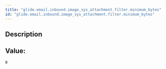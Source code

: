 ```yaml
---
title: "glide.email.inbound.image_sys_attachment.filter.minimum_bytes"
id: "glide.email.inbound.image_sys_attachment.filter.minimum_bytes"
---
```

## Description



## Value: 
```
0
```